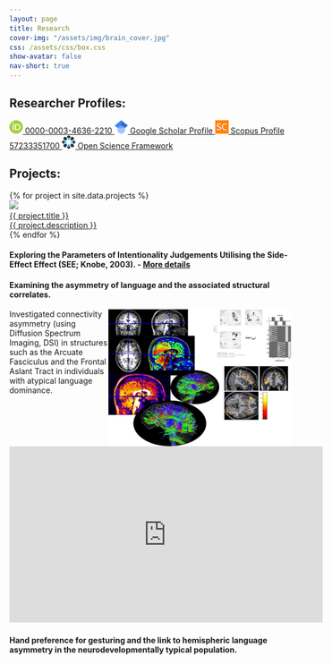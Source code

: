 ```yaml
---
layout: page
title: Research
cover-img: "/assets/img/brain_cover.jpg"
css: /assets/css/box.css
show-avatar: false
nav-short: true
---
```

## Researcher Profiles:
<a href="https://orcid.org/0000-0003-4636-2210" aria-label="View ORCID record" target="_blank" rel="noopener noreferrer">
<img
    src="/assets/img/logos/ORCIDiD_icon.png"
    alt="ORCID iD"/>
    0000-0003-4636-2210
</a>

<a href="https://scholar.google.co.uk/citations?user=5GAAfKoAAAAJ&hl=en" aria-label="Google Scholar Profile" target="_blank" rel="noopener noreferrer">
<img
    src="/assets/img/Google_Scholar_logo.png"
    alt="Google Scholar Profile"/>
    Google Scholar Profile
</a>

<a href="https://www.scopus.com/authid/detail.uri?authorId=57233351700" aria-label="Scopus Profile" target="_blank" rel="noopener noreferrer">
<img
    src="/assets/img/logos/scopus-logo.png"
    alt="Scopus Profile"/>
    Scopus Profile 57233351700
</a>

<a href="https://osf.io/ekmyr" aria-label="Open Science Framework" target="_blank" rel="noopener noreferrer">
<img
    src="/assets/img/osf-logo-small.png"
    alt="Open Science Framework"/>
    Open Science Framework
</a>

## Projects:

<div id="shinyapps-big">
        {% for project in site.data.projects %}
        <div class="shinyapp">
            <a class="applink" href="{{ project.url }}" target="_blank" rel="noopener">
              <img class="appimg" src="/assets/img/screenshots/{{ project.img }}" />
              <div class="apptitle">{{ project.title }}</div>
              <div class="appdesc">{{ project.description }}</div>
            </a>
        </div>
      {% endfor %}
</div>


#### Exploring the Parameters of Intentionality Judgements Utilising the Side-Effect Effect (SEE; Knobe, 2003). - [More details](https://bradk.co.uk/see)

#### Examining the asymmetry of language and the associated structural correlates.
<img style="float: right;" src="https://github.com/b-kennedy0/b-kennedy0.github.io/blob/master/assets/img/brain1.jpg?raw=true" alt="" width="327" height="245" />

Investigated connectivity asymmetry (using Diffusion Spectrum Imaging, DSI) in structures such as the Arcuate Fasciculus and the Frontal Aslant Tract in individuals with atypical language dominance.

<div id="content-desktop">
<p align="center"><iframe width="560" height="315" src="https://www.youtube.com/embed/6XZ54ijJYSk" frameborder="0" allow="accelerometer; autoplay; encrypted-media; gyroscope; picture-in-picture" allowfullscreen></iframe></p>
</div>

#### Hand preference for gesturing and the link to hemispheric language asymmetry in the neurodevelopmentally typical population.